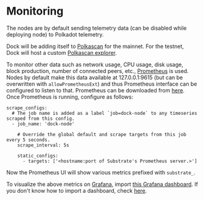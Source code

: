 # Monitoring

The nodes are by default sending telemetry data \(can be disabled while deploying node\) to Polkadot telemetry.

Dock will be adding itself to [Polkascan](https://polkascan.io/) for the mainnet. For the testnet, Dock will host a custom [Polkascan explorer](https://github.com/polkascan).

To monitor other data such as network usage, CPU usage, disk usage, block production, number of connected peers, etc., [Prometheus](https://prometheus.io/) is used. Nodes by default make this data available at 127.0.0.1:9615 \(but can be overwritten with `allowPrometheusExt`\) and thus Prometheus interface can be configured to listen to that. Prometheus can be downloaded from [here](https://prometheus.io/download/). Once Prometheus is running, configure as follows:

```text
scrape_configs:
  # The job name is added as a label `job=dock-node` to any timeseries scraped from this config.
  - job_name: 'dock-node'

    # Override the global default and scrape targets from this job every 5 seconds.
    scrape_interval: 5s

    static_configs:
      - targets: ['<hostname:port of Substrate's Prometheus server.>']
```

Now the Prometheus UI will show various metrics prefixed with `substrate_`.

To visualize the above metrics on [Grafana](https://grafana.com/), import [this Grafana dashboard](https://grafana.com/grafana/dashboards/11784). If you don't know how to import a dashboard, check [here](https://grafana.com/docs/grafana/latest/reference/export_import/#importing-a-dashboard).

